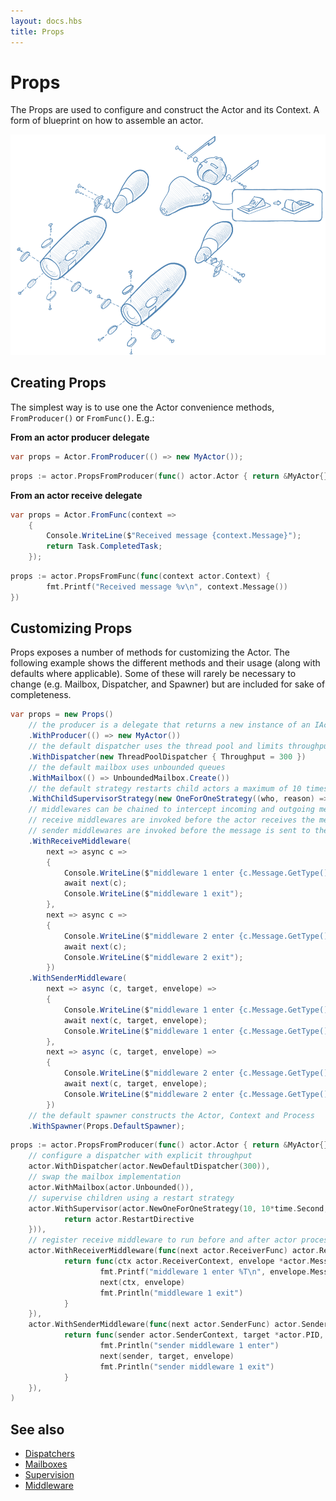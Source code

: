 ```yaml
---
layout: docs.hbs
title: Props
---
```


# Props

The Props are used to configure and construct the Actor and its Context.
A form of blueprint on how to assemble an actor.

![props header](images/Props-all-blue.png)

## Creating Props

The simplest way is to use one the Actor convenience methods, `FromProducer()` or `FromFunc()`. E.g.:

**From an actor producer delegate**

```csharp
var props = Actor.FromProducer(() => new MyActor());
```

```go
props := actor.PropsFromProducer(func() actor.Actor { return &MyActor{} })
```

**From an actor receive delegate**

```csharp
var props = Actor.FromFunc(context =>
    {
        Console.WriteLine($"Received message {context.Message}");
        return Task.CompletedTask;
    });
```

```go
props := actor.PropsFromFunc(func(context actor.Context) {
        fmt.Printf("Received message %v\n", context.Message())
})
```

## Customizing Props

Props exposes a number of methods for customizing the Actor. The following example shows the different methods and their usage (along with defaults where applicable). Some of these will rarely be necessary to change (e.g. Mailbox, Dispatcher, and Spawner) but are included for sake of completeness.

```csharp
var props = new Props()
    // the producer is a delegate that returns a new instance of an IActor
    .WithProducer(() => new MyActor())
    // the default dispatcher uses the thread pool and limits throughput to 300 messages per mailbox run
    .WithDispatcher(new ThreadPoolDispatcher { Throughput = 300 })
    // the default mailbox uses unbounded queues
    .WithMailbox(() => UnboundedMailbox.Create())
    // the default strategy restarts child actors a maximum of 10 times within a 10 second window
    .WithChildSupervisorStrategy(new OneForOneStrategy((who, reason) => SupervisorDirective.Restart, 10, TimeSpan.FromSeconds(10)))
    // middlewares can be chained to intercept incoming and outgoing messages
    // receive middlewares are invoked before the actor receives the message
    // sender middlewares are invoked before the message is sent to the target PID
    .WithReceiveMiddleware(
        next => async c =>
        {
            Console.WriteLine($"middleware 1 enter {c.Message.GetType()}:{c.Message}");
            await next(c);
            Console.WriteLine($"middleware 1 exit");
        },
        next => async c =>
        {
            Console.WriteLine($"middleware 2 enter {c.Message.GetType()}:{c.Message}");
            await next(c);
            Console.WriteLine($"middleware 2 exit");
        })
    .WithSenderMiddleware(
        next => async (c, target, envelope) =>
        {
            Console.WriteLine($"middleware 1 enter {c.Message.GetType()}:{c.Message}");
            await next(c, target, envelope);
            Console.WriteLine($"middleware 1 enter {c.Message.GetType()}:{c.Message}");
        },
        next => async (c, target, envelope) =>
        {
            Console.WriteLine($"middleware 2 enter {c.Message.GetType()}:{c.Message}");
            await next(c, target, envelope);
            Console.WriteLine($"middleware 2 enter {c.Message.GetType()}:{c.Message}");
        })
    // the default spawner constructs the Actor, Context and Process
    .WithSpawner(Props.DefaultSpawner);
```

```go
props := actor.PropsFromProducer(func() actor.Actor { return &MyActor{} },
    // configure a dispatcher with explicit throughput
    actor.WithDispatcher(actor.NewDefaultDispatcher(300)),
    // swap the mailbox implementation
    actor.WithMailbox(actor.Unbounded()),
    // supervise children using a restart strategy
    actor.WithSupervisor(actor.NewOneForOneStrategy(10, 10*time.Second, func(reason interface{}) actor.Directive {
            return actor.RestartDirective
    })),
    // register receive middleware to run before and after actor processing
    actor.WithReceiverMiddleware(func(next actor.ReceiverFunc) actor.ReceiverFunc {
            return func(ctx actor.ReceiverContext, envelope *actor.MessageEnvelope) {
                    fmt.Printf("middleware 1 enter %T\n", envelope.Message)
                    next(ctx, envelope)
                    fmt.Println("middleware 1 exit")
            }
    }),
    actor.WithSenderMiddleware(func(next actor.SenderFunc) actor.SenderFunc {
            return func(sender actor.SenderContext, target *actor.PID, envelope *actor.MessageEnvelope) {
                    fmt.Println("sender middleware 1 enter")
                    next(sender, target, envelope)
                    fmt.Println("sender middleware 1 exit")
            }
    }),
)
```

## See also

- [Dispatchers](dispatchers.md)
- [Mailboxes](mailboxes.md)
- [Supervision](supervision.md)
- [Middleware](middleware.md)
